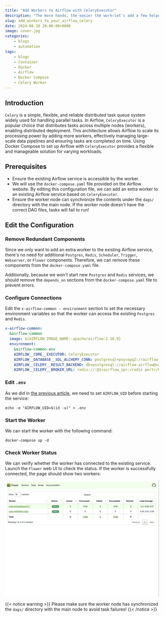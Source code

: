 ```yaml
---
title: "Add Workers to Airflow with CeleryExecutor"
description: "The more hands, the easier the work—let's add a few helpers to Airflow!"
slug: add_workers_to_your_airflow_celery
date: 2024-08-30 20:00:00+0800
image: cover.jpg
categories:
    - blogs
    - automation
tags:
    - blogs
    - Container
    - Docker
    - Airflow
    - Docker Compose
    - Celery Worker
---
```


## Introduction

`Celery` is a simple, flexible, and reliable distributed task queue system widely used for handling parallel tasks. In Airflow, `CeleryExecutor` is a popular choice that distributes tasks across multiple nodes (workers), enabling distributed deployment. This architecture allows Airflow to scale its processing power by adding more workers, effectively managing large-scale data pipelines and ensuring tasks are completed on time. Using Docker Compose to set up Airflow with `CeleryExecutor` provides a flexible and manageable solution for varying workloads.

## Prerequisites

* Ensure the existing Airflow service is accessible by the worker.
* We will use the `docker-compose.yaml` file provided on the Airflow website. By editing this configuration file, we can add an extra worker to an existing Airflow service based on `CeleryExecutor`.
* Ensure the worker node can synchronize the contents under the `dags/` directory with the main node. If the worker node doesn't have the correct DAG files, tasks will fail to run!

## Edit the Configuration

### Remove Redundant Components

Since we only want to add an extra worker to the existing Airflow service, there's no need for additional `Postgres`, `Redis`, `Scheduler`, `Trigger`, `Webserver`, or `Flower` components. Therefore, we can remove these components from the `docker-compose.yaml` file.

Additionally, because we won't start new `Postgres` and `Redis` services, we should remove the `depends_on` sections from the `docker-compose.yaml` file to prevent errors.

### Configure Connections

Edit the `x-airflow-common - environment` section to set the necessary environment variables so that the worker can access the existing `Postgres` and `Redis`.

```yaml
x-airflow-common:
  &airflow-common
  image: ${AIRFLOW_IMAGE_NAME:-apache/airflow:2.10.0}
  environment:
    &airflow-common-env
    AIRFLOW__CORE__EXECUTOR: CeleryExecutor
    AIRFLOW__DATABASE__SQL_ALCHEMY_CONN: postgresql+psycopg2://airflow:airflow@<airflow_ip>:<postgres port>/airflow
    AIRFLOW__CELERY__RESULT_BACKEND: db+postgresql://airflow:airflow@<airflow_ip>:<postgres port>/airflow
    AIRFLOW__CELERY__BROKER_URL: redis://:@1<airflow_ip>:<redis port>/0
```

### Edit `.env`

As we did in [the previous article](https://dstipscafe.github.io/blogs/p/hosting_airflow_docker_compose/), we need to set `AIRFLOW_UID` before starting the service:

```shell
echo -e "AIRFLOW_UID=$(id -u)" > .env
```

### Start the Worker

We can start the worker with the following command:

```shell
docker-compose up -d
```

### Check Worker Status

We can verify whether the worker has connected to the existing service. Launch the `Flower` web UI to check the status. If the worker is successfully connected, the page should show two workers:

![Flower page](image.png)

{{< notice warning >}}
Please make sure the worker node has synchronized the `dags/` directory with the main node to avoid task failures!
{{< /notice >}}
